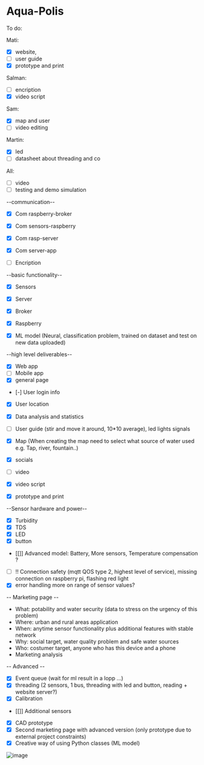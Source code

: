 # Aqua-Polis

To do:

Mati:
- [x] website, 
- [ ] user guide
- [x] prototype and print

Salman:
- [ ] encription
- [x] video script

Sam:
- [x] map and user
- [ ] video editing

Martin:
- [x] led
- [ ] datasheet about threading and co

All: 
- [ ] video
- [ ] testing and demo simulation

--communication--
- [x] Com raspberry-broker
- [x] Com sensors-raspberry
- [x] Com rasp-server
- [x] Com server-app
- [ ] Encription


--basic functionality--
- [x] Sensors
- [x] Server
- [x] Broker
- [x] Raspberry  
- [x] ML model (Neural, classification problem, trained on dataset and test on new data uploaded)


--high level deliverables--
- [x] Web app
- [ ] Mobile app
- [x] general page
- [-] User login info
- [x] User location
- [x] Data analysis and statistics
- [ ] User guide (stir and move it around, 10*10 average), led lights signals
- [x] Map (When creating the map need to select what source of water used e.g. Tap, river, fountain..)
- [x] socials
- [ ] video
- [x] video script
- [x] prototype and print


--Sensor hardware and power--
- [x] Turbidity
- [x] TDS
- [x] LED 
- [x] button
- [[]] Advanced model: Battery, More sensors, Temperature compensation ?
- [ ] !! Connection safety (mqtt QOS type 2, highest level of service), missing connection on raspberry pi, flashing red light
- [x] error handling more on range of sensor values?

-- Marketing page --
- What: potability and water security (data to stress on the urgency of this problem)
- Where: urban and rural areas application
- When: anytime sensor functionality plus additional features with stable network
- Why: social target, water quality problem and safe water sources
- Who: costumer target, anyone who has this device and a phone
- Marketing analysis

-- Advanced --
- [x] Event queue (wait for ml result in a lopp ...)
- [x] threading (2 sensors, 1 bus, threading with led and button, reading + website server?)
- [x] Calibration
- [[]] Additional sensors
- [x] CAD prototype
- [x] Second marketing page with advanced version (only prototype due to external project constraints)
- [x] Creative way of using Python classes (ML model)

![image](https://user-images.githubusercontent.com/59872205/155750775-1b88fc73-87a6-4835-b799-27842b31e469.png)
